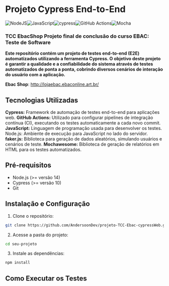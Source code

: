 # Projeto Cypress End-to-End
![NodeJS](https://img.shields.io/badge/node.js-6DA55F?style=for-the-badge&logo=node.js&logoColor=white)![JavaScript](https://img.shields.io/badge/javascript-%23323330.svg?style=for-the-badge&logo=javascript&logoColor=%23F7DF1E)![cypress](https://img.shields.io/badge/-cypress-%23E5E5E5?style=for-the-badge&logo=cypress&logoColor=058a5e)![GitHub Actions](https://img.shields.io/badge/github%20actions-%232671E5.svg?style=for-the-badge&logo=githubactions&logoColor=white)![Mocha](https://img.shields.io/badge/-mocha-%238D6748?style=for-the-badge&logo=mocha&logoColor=white)

### TCC EbacShop Projeto final de conclusão do curso EBAC: Teste de Software

**Este repositório contém um projeto de testes end-to-end (E2E) automatizados utilizando a ferramenta Cypress. O objetivo deste projeto é garantir a qualidade e a confiabilidade do sistema através de testes automatizados de ponta a ponta, cobrindo diversos cenários de interação do usuário com a aplicação.**

**Ebac Shop**: http://lojaebac.ebaconline.art.br/

## Tecnologias Utilizadas
**Cypress:** Framework de automação de testes end-to-end para aplicações web.
**GitHub Actions:** Utilizado para configurar pipelines de integração contínua (CI), executando os testes automaticamente a cada novo commit.
**JavaScript:** Linguagem de programação usada para desenvolver os testes.
Node.js: Ambiente de execução para JavaScript no lado do servidor.
**faker.js:** Biblioteca para geração de dados aleatórios, simulando usuários e cenários de teste.
**Mochawesome:** Biblioteca de geração de relatórios em HTML para os testes automatizados.


## Pré-requisitos
- Node.js (>= versão 14)
- Cypress (>= versão 10)
- Git

## Instalação e Configuração

1. Clone o repositório:
```bash
git clone https://github.com/AndersoonDev/projeto-TCC-Ebac-cypressWeb.git
```
2. Acesse a pasta do projeto:
```bash
cd seu-projeto
```
3. Instale as dependências:
```bash
npm install
```
## Como Executar os Testes


